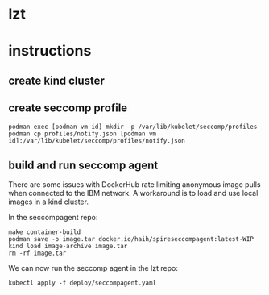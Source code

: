 # lzt

# instructions

## create kind cluster

## create seccomp profile

```
podman exec [podman vm id] mkdir -p /var/lib/kubelet/seccomp/profiles
podman cp profiles/notify.json [podman vm id]:/var/lib/kubelet/seccomp/profiles/notify.json
```

## build and run seccomp agent

There are some issues with DockerHub rate limiting anonymous image pulls when
connected to the IBM network. A workaround is to load and use local images in a
kind cluster.

In the seccompagent repo:

```
make container-build
podman save -o image.tar docker.io/haih/spireseccompagent:latest-WIP
kind load image-archive image.tar 
rm -rf image.tar
```

We can now run the seccomp agent in the lzt repo:

```
kubectl apply -f deploy/seccompagent.yaml
```
